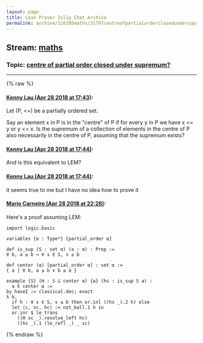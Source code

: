```yaml
---
layout: page
title: Lean Prover Zulip Chat Archive 
permalink: archive/116395maths/31797centreofpartialorderclosedundersupremum.html
---
```


## Stream: [maths](index.html)
### Topic: [centre of partial order closed under supremum?](31797centreofpartialorderclosedundersupremum.html)

---


{% raw %}
#### [ Kenny Lau (Apr 28 2018 at 17:43)](https://leanprover.zulipchat.com/#narrow/stream/116395-maths/topic/centre%20of%20partial%20order%20closed%20under%20supremum%3F/near/125823474):
Let (P, <=) be a partially ordered set.

Say an element x in P is in the "centre" of P if for every y in P we have x <= y or y <= x.
Is the supremum of a collection of elements in the centre of P also necessarily in the centre of P, assuming that the supremum exists?

#### [ Kenny Lau (Apr 28 2018 at 17:44)](https://leanprover.zulipchat.com/#narrow/stream/116395-maths/topic/centre%20of%20partial%20order%20closed%20under%20supremum%3F/near/125823514):
And is this equivalent to LEM?

#### [ Kenny Lau (Apr 28 2018 at 17:44)](https://leanprover.zulipchat.com/#narrow/stream/116395-maths/topic/centre%20of%20partial%20order%20closed%20under%20supremum%3F/near/125823516):
it seems true to me but I have no idea how to prove it

#### [ Mario Carneiro (Apr 28 2018 at 22:28)](https://leanprover.zulipchat.com/#narrow/stream/116395-maths/topic/centre%20of%20partial%20order%20closed%20under%20supremum%3F/near/125830606):
Here's a proof assuming LEM:
```
import logic.basic

variables {α : Type*} [partial_order α]

def is_sup (S : set α) (a : α) : Prop :=
∀ b, a ≤ b ↔ ∀ s ∈ S, s ≤ b

def center (α) [partial_order α] : set α :=
{ a | ∀ b, a ≤ b ∨ b ≤ a }

example {S} (H : S ⊆ center α) {a} (hs : is_sup S a) :
  a ∈ center α :=
by haveI := classical.dec; exact
λ b,
  if h : ∀ s ∈ S, s ≤ b then or.inl ((hs _).2 h) else
  let ⟨c, sc, hc⟩ := not_ball.1 h in
  or.inr $ le_trans
    ((H sc _).resolve_left hc)
    ((hs _).1 (le_refl _) _ sc)
```


{% endraw %}
